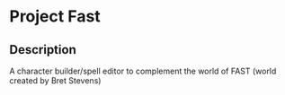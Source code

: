 # Project Fast

## Description

A character builder/spell editor to complement the world of FAST (world created by Bret Stevens)